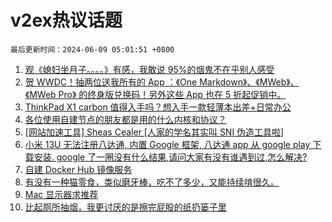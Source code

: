# v2ex热议话题

`最后更新时间：2024-06-09 05:01:51 +0800`

1. [观《媳妇坐月子。。。。》有感，我敢说 95%的烟鬼不在乎别人感受](https://www.v2ex.com/t/1047883)
1. [贺 WWDC！抽两位送我所有的 App ：《One Markdown》、《MWeb》、《MWeb Pro》 的终身版兑换码！另外这些 App 也在 5 折起促销中。](https://www.v2ex.com/t/1047951)
1. [ThinkPad X1 carbon 值得入手吗？想入手一款轻薄本出差+日常办公](https://www.v2ex.com/t/1047871)
1. [各位使用自建节点的朋友都是用的什么内核和协议？](https://www.v2ex.com/t/1047885)
1. [[网站加速工具] Sheas Cealer [人家的学名其实叫 SNI 伪造工具啦]](https://www.v2ex.com/t/1047955)
1. [小米 13U 无法注册八达通, 内置 Google 框架, 八达通 app 从 google play 下载安装. google 了一圈没有什么结果,请问大家有没有谁遇到过,怎么解决?](https://www.v2ex.com/t/1047897)
1. [自建 Docker Hub 镜像服务](https://www.v2ex.com/t/1047891)
1. [有没有一种猫零食，类似磨牙棒，吃不了多少，又能持续啃很久。](https://www.v2ex.com/t/1047904)
1. [Mac 显示器求推荐](https://www.v2ex.com/t/1047890)
1. [比起厕所抽烟，我更讨厌的是擦完屁股的纸扔篓子里](https://www.v2ex.com/t/1047945)

